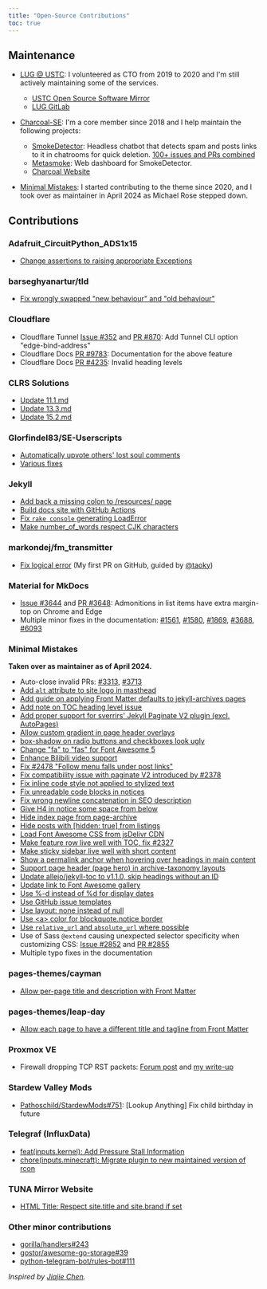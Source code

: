 ```yaml
---
title: "Open-Source Contributions"
toc: true
---
```


## Maintenance

- [LUG @ USTC](https://lug.ustc.edu.cn): I volunteered as CTO from 2019 to 2020 and I'm still actively maintaining some of the services.
  - [USTC Open Source Software Mirror](https://mirrors.ustc.edu.cn)
  - [LUG GitLab](https://git.lug.ustc.edu.cn)

- [Charcoal-SE](https://charcoal-se.org): I'm a core member since 2018 and I help maintain the following projects:
  - [SmokeDetector](https://github.com/Charcoal-SE/SmokeDetector): Headless chatbot that detects spam and posts links to it in chatrooms for quick deletion. [100+ issues and PRs combined](https://github.com/Charcoal-SE/SmokeDetector/pulls?q=author%3AiBug)
  - [Metasmoke](https://github.com/Charcoal-SE/metasmoke): Web dashboard for SmokeDetector.
  - [Charcoal Website](https://github.com/Charcoal-SE/charcoal-se.github.io)

- [Minimal Mistakes](https://mmistakes.github.io/minimal-mistakes/): I started contributing to the theme since 2020, and I took over as maintainer in April 2024 as Michael Rose stepped down.

## Contributions

### Adafruit_CircuitPython_ADS1x15

- [Change assertions to raising appropriate Exceptions](https://github.com/adafruit/Adafruit_CircuitPython_ADS1x15/pull/16)

### barseghyanartur/tld

- [Fix wrongly swapped "new behaviour" and "old behaviour"](https://github.com/barseghyanartur/tld/pull/43)

### Cloudflare

- Cloudflare Tunnel [Issue #352](https://github.com/cloudflare/cloudflared/issue/352) and [PR #870](https://github.com/cloudflare/cloudflared/pull/870): Add Tunnel CLI option "edge-bind-address"
- Cloudflare Docs [PR #9783](https://github.com/cloudflare/cloudflare-docs/pull/9783): Documentation for the above feature
- Cloudflare Docs [PR #4235](https://github.com/cloudflare/cloudflare-docs/pull/4235): Invalid heading levels

### CLRS Solutions

- [Update 11.1.md](https://github.com/walkccc/CLRS/pull/174)
- [Update 13.3.md](https://github.com/walkccc/CLRS/pull/172)
- [Update 15.2.md](https://github.com/walkccc/CLRS/pull/181)

### Glorfindel83/SE-Userscripts

- [Automatically upvote others' lost soul comments](https://github.com/Glorfindel83/SE-Userscripts/pull/13)
- [Various fixes](https://github.com/Glorfindel83/SE-Userscripts/pull/12)

### Jekyll

- [Add back a missing colon to /resources/ page](https://github.com/jekyll/jekyll/pull/7899)
- [Build docs site with GitHub Actions](https://github.com/jekyll/jekyll/pull/8201)
- [Fix `rake console` generating LoadError](https://github.com/jekyll/jekyll/pull/8312)
- [Make number_of_words respect CJK characters](https://github.com/jekyll/jekyll/pull/7813)

### markondej/fm_transmitter

- [Fix logical error](https://github.com/markondej/fm_transmitter/pull/61) (My first PR on GitHub, guided by [@taoky](https://taoky.moe))

### Material for MkDocs

- [Issue #3644](https://github.com/squidfunk/mkdocs-material/issue/3644) and [PR #3648](https://github.com/squidfunk/mkdocs-material/pull/3648): Admonitions in list items have extra margin-top on Chrome and Edge
- Multiple minor fixes in the documentation:
  [#1561](https://github.com/squidfunk/mkdocs-material/pull/1561),
  [#1580](https://github.com/squidfunk/mkdocs-material/pull/1580),
  [#1869](https://github.com/squidfunk/mkdocs-material/pull/1869),
  [#3688](https://github.com/squidfunk/mkdocs-material/pull/3688),
  [#6093](https://github.com/squidfunk/mkdocs-material/pull/6093)

### Minimal Mistakes

**Taken over as maintainer as of April 2024.**

- Auto-close invalid PRs: [#3313](https://github.com/mmistakes/minimal-mistakes/pull/3313), [#3713](https://github.com/mmistakes/minimal-mistakes/pull/3713)
- [Add `alt` attribute to site logo in masthead](https://github.com/mmistakes/minimal-mistakes/pull/2824)
- [Add guide on applying Front Matter defaults to jekyll-archives pages](https://github.com/mmistakes/minimal-mistakes/pull/2466)
- [Add note on TOC heading level issue](https://github.com/mmistakes/minimal-mistakes/pull/2902)
- <i class="fas fa-star"></i> [Add proper support for sverrirs' Jekyll Paginate V2 plugin (excl. AutoPages)](https://github.com/mmistakes/minimal-mistakes/pull/2636)
- [Allow custom gradient in page header overlays](https://github.com/mmistakes/minimal-mistakes/pull/2806)
- [box-shadow on radio buttons and checkboxes look ugly](https://github.com/mmistakes/minimal-mistakes/pull/2398)
- [Change "fa" to "fas" for Font Awesome 5](https://github.com/mmistakes/minimal-mistakes/pull/2649)
- [Enhance Bilibili video support](https://github.com/mmistakes/minimal-mistakes/pull/2599)
- [Fix #2478 "Follow menu falls under post links"](https://github.com/mmistakes/minimal-mistakes/pull/2479)
- [Fix compatibility issue with paginate V2 introduced by #2378](https://github.com/mmistakes/minimal-mistakes/pull/2381)
- [Fix inline code style not applied to stylized text](https://github.com/mmistakes/minimal-mistakes/pull/3253)
- [Fix unreadable code blocks in notices](https://github.com/mmistakes/minimal-mistakes/pull/2328)
- [Fix wrong newline concatenation in SEO description](https://github.com/mmistakes/minimal-mistakes/pull/2368)
- [Give H4 in notice some space from below](https://github.com/mmistakes/minimal-mistakes/pull/2602)
- [Hide index page from page-archive](https://github.com/mmistakes/minimal-mistakes/pull/2482)
- [Hide posts with \[hidden: true\] from listings](https://github.com/mmistakes/minimal-mistakes/pull/2345)
- [Load Font Awesome CSS from jsDelivr CDN](https://github.com/mmistakes/minimal-mistakes/pull/2583)
- [Make feature row live well with TOC, fix #2327](https://github.com/mmistakes/minimal-mistakes/pull/2329)
- [Make sticky sidebar live well with short content](https://github.com/mmistakes/minimal-mistakes/pull/2514)
- [Show a permalink anchor when hovering over headings in main content](https://github.com/mmistakes/minimal-mistakes/pull/2251)
- [Support page header (page hero) in archive-taxonomy layouts](https://github.com/mmistakes/minimal-mistakes/pull/2320)
- [Update allejo/jekyll-toc to v1.1.0, skip headings without an ID](https://github.com/mmistakes/minimal-mistakes/pull/2752)
- [Update link to Font Awesome gallery](https://github.com/mmistakes/minimal-mistakes/pull/3599)
- [Use %-d instead of %d for display dates](https://github.com/mmistakes/minimal-mistakes/pull/2359)
- [Use GitHub issue templates](https://github.com/mmistakes/minimal-mistakes/pull/3133)
- [Use layout: none instead of null](https://github.com/mmistakes/minimal-mistakes/pull/2617)
- [Use &lt;a&gt; color for blockquote.notice border](https://github.com/mmistakes/minimal-mistakes/pull/3140)
- [Use `relative_url` and `absolute_url` where possible](https://github.com/mmistakes/minimal-mistakes/pull/2387)
- Use of Sass `@extend` causing unexpected selector specificity when customizing CSS: [Issue #2852](https://github.com/mmistakes/minimal-mistakes/issues/2852) and [PR #2855](https://github.com/mmistakes/minimal-mistakes/pull/2855)
- Multiple typo fixes in the documentation

### pages-themes/cayman

- [Allow per-page title and description with Front Matter](https://github.com/pages-themes/cayman/pull/64)

### pages-themes/leap-day

- [Allow each page to have a different title and tagline from Front Matter](https://github.com/pages-themes/leap-day/pull/37)

### Proxmox VE

- Firewall dropping TCP RST packets: [Forum post](https://forum.proxmox.com/threads/tcp-rst-packets-dropped-by-pve-firewall.134423/) and [my write-up](https://ibug.io/p/61)

### Stardew Valley Mods

- [Pathoschild/StardewMods#751](https://github.com/Pathoschild/StardewMods/pull/751): \[Lookup Anything\] Fix child birthday in future

### Telegraf (InfluxData)

- [feat(inputs.kernel): Add Pressure Stall Information](https://github.com/influxdata/telegraf/pull/14507)
- [chore(inputs.minecraft): Migrate plugin to new maintained version of rcon](https://github.com/influxdata/telegraf/pull/14868)

### TUNA Mirror Website

- [HTML Title: Respect site.title and site.brand if set](https://github.com/tuna/mirror-web/pull/153)

### Other minor contributions

- [gorilla/handlers#243](https://github.com/gorilla/handlers/pull/243)
- [gostor/awesome-go-storage#39](https://github.com/gostor/awesome-go-storage/pull/39)
- [python-telegram-bot/rules-bot#111](https://github.com/python-telegram-bot/rules-bot/pull/111)

*Inspired by [Jiajie Chen](https://jia.je/open-source-contributions/).*
